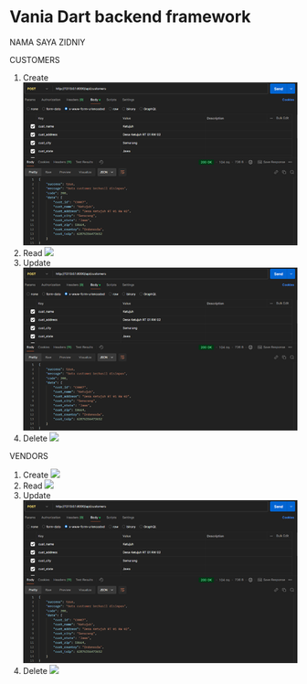 
# Vania Dart backend framework

NAMA SAYA ZIDNIY

CUSTOMERS
1. Create
![](./screenshoot/customers_create.png)
2. Read
![](./screenshoot/customers_read.png)
3. Update
![](./screenshoot/customers_create.png)
4. Delete
![](./screenshoot/customers_delete.png)

VENDORS
1. Create
![](./screenshoot/customers_vendors.png)
2. Read
![](./screenshoot/customers_read.png)
3. Update
![](./screenshoot/customers_create.png)
4. Delete
![](./screenshoot/customers_delete.png)


